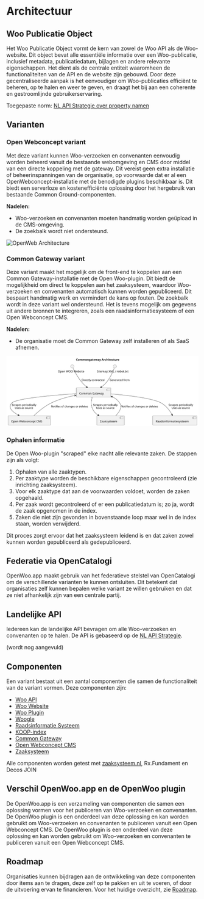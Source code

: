 # Architectuur

## Woo Publicatie Object

Het Woo Publicatie Object vormt de kern van zowel de Woo API als de Woo-website. Dit object bevat alle essentiële informatie over een Woo-publicatie, inclusief metadata, publicatiedatum, bijlagen en andere relevante eigenschappen. Het dient als de centrale entiteit waaromheen de functionaliteiten van de API en de website zijn gebouwd. Door deze gecentraliseerde aanpak is het eenvoudiger om Woo-publicaties efficiënt te beheren, op te halen en weer te geven, en draagt het bij aan een coherente en gestroomlijnde gebruikerservaring.

Toegepaste norm: [NL API Strategie over property namen](https://docs.geostandaarden.nl/api/cv-hr-API-Strategie-20190213/#veldnamen-in-snake_case-camelcase-uppercamelcase-of-kebab-case)

## Varianten

### Open Webconcept variant

Met deze variant kunnen Woo-verzoeken en convenanten eenvoudig worden beheerd vanuit de bestaande webomgeving en CMS door middel van een directe koppeling met de gateway. Dit vereist geen extra installatie of beheerinspanningen van de organisatie, op voorwaarde dat er al een OpenWebconcept-installatie met de benodigde plugins beschikbaar is. Dit biedt een serverloze en kostenefficiënte oplossing door het hergebruik van bestaande Common Ground-componenten.

**Nadelen:**

- Woo-verzoeken en convenanten moeten handmatig worden geüpload in de CMS-omgeving.
- De zoekbalk wordt niet ondersteund.

![OpenWeb Architecture](https://raw.githubusercontent.com/ConductionNL/woo-website-template/main/docs/openweb.svg)

### Common Gateway variant

Deze variant maakt het mogelijk om de front-end te koppelen aan een Common Gateway-installatie met de Open Woo-plugin. Dit biedt de mogelijkheid om direct te koppelen aan het zaaksysteem, waardoor Woo-verzoeken en convenanten automatisch kunnen worden gepubliceerd. Dit bespaart handmatig werk en vermindert de kans op fouten. De zoekbalk wordt in deze variant wel ondersteund. Het is tevens mogelijk om gegevens uit andere bronnen te integreren, zoals een raadsinformatiesysteem of een Open Webconcept CMS.

**Nadelen:**

- De organisatie moet de Common Gateway zelf installeren of als SaaS afnemen.

![Commongateway Architecture](https://raw.githubusercontent.com/ConductionNL/woo-website-template/main/docs/commongateway.svg)

### Ophalen informatie

De Open Woo-plugin "scraped" elke nacht alle relevante zaken. De stappen zijn als volgt:

1. Ophalen van alle zaaktypen.
2. Per zaaktype worden de beschikbare eigenschappen gecontroleerd (zie inrichting zaaksysteem).
3. Voor elk zaaktype dat aan de voorwaarden voldoet, worden de zaken opgehaald.
4. Per zaak wordt gecontroleerd of er een publicatiedatum is; zo ja, wordt de zaak opgenomen in de index.
5. Zaken die niet zijn gevonden in bovenstaande loop maar wel in de index staan, worden verwijderd.

Dit proces zorgt ervoor dat het zaaksysteem leidend is en dat zaken zowel kunnen worden gepubliceerd als gedepubliceerd.

## Federatie via OpenCatalogi

OpenWoo.app maakt gebruik van het federatieve stelstel van OpenCatalogi om de verschillende varianten te kunnen ontsluiten. Dit betekent dat organisaties zelf kunnen bepalen welke variant ze willen gebruiken en dat ze niet afhankelijk zijn van een centrale partij.

## Landelijke API

Iedereen kan de landelijke API bevragen om alle Woo-verzoeken en convenanten op te halen. De API is gebaseerd op de [NL API Strategie](https://docs.geostandaarden.nl/api/cv-hr-API-Strategie-20190213/).

(wordt nog aangevuld)

## Componenten

Een variant bestaat uit een aantal componenten die samen de functionaliteit van de variant vormen. Deze componenten zijn:

- [Woo API]()
- [Woo Website]()
- [Woo Plugin]()
- [Woogle](https://woogle.wooverheid.nl/search?q=*)
- [Raadsinformatie Systeem]()
- [KOOP-index]()
- [Common Gateway]()
- [Open Webconcept CMS]()
- [Zaaksysteem]()

Alle componenten worden getest met [zaaksysteem.nl](https://xxllnc.nl/zaakgericht/), Rx.Fundament en Decos JOIN

## Verschil OpenWoo.app en de OpenWoo plugin

De OpenWoo.app is een verzameling van componenten die samen een oplossing vormen voor het publiceren van Woo-verzoeken en convenanten. De OpenWoo plugin is een onderdeel van deze oplossing en kan worden gebruikt om Woo-verzoeken en convenanten te publiceren vanuit een Open Webconcept CMS. De OpenWoo plugin is een onderdeel van deze oplossing en kan worden gebruikt om Woo-verzoeken en convenanten te publiceren vanuit een Open Webconcept CMS.

## Roadmap

Organisaties kunnen bijdragen aan de ontwikkeling van deze componenten door items aan te dragen, deze zelf op te pakken en uit te voeren, of door de uitvoering ervan te financieren. Voor het huidige overzicht, zie [Roadmap](/docs/Roadmap.md).
